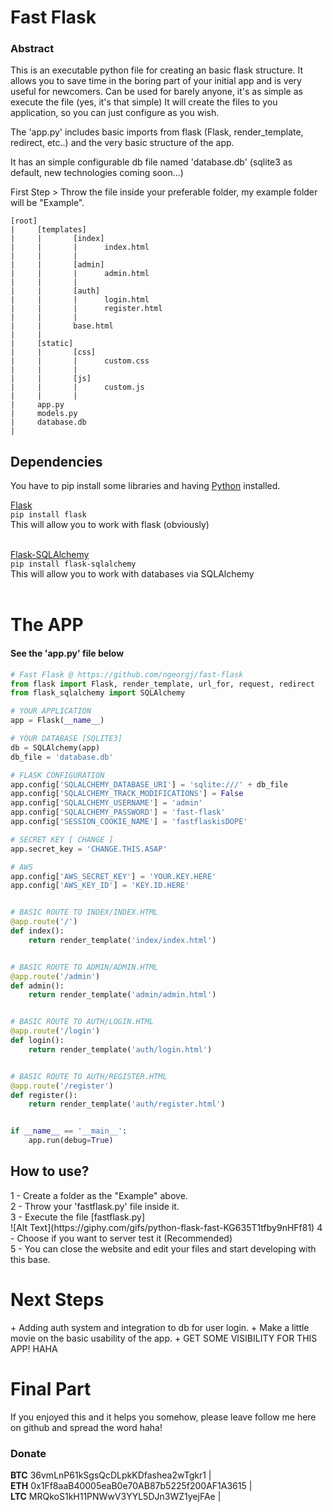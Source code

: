 <h1> Fast Flask </h1>
<h3> Abstract </h3>
<p>
This is an executable python file for creating an basic flask structure.
It allows you to save time in the boring part of your initial app and is very useful for newcomers.
Can be used for barely anyone, it's as simple as execute the file (yes, it's that simple)
It will create the files to you application, so you can just configure as you wish.

The 'app.py' includes basic imports from flask (Flask, render_template, redirect, etc..) and the very basic structure of the app.

It has an simple configurable db file named 'database.db' (sqlite3 as default, new technologies coming soon...)

First Step > Throw the file inside your preferable folder, my example folder will be "Example".
</p>

    [root]
    |     [templates]
    |     |       [index]
    |     |       |      index.html
    |     |       |
    |     |       [admin]
    |     |       |      admin.html
    |     |       |
    |     |       [auth]
    |     |       |      login.html
    |     |       |      register.html
    |     |       |
    |     |       base.html
    |     |
    |     [static]
    |     |       [css]
    |     |       |      custom.css
    |     |       |
    |     |       [js]
    |     |       |      custom.js
    |     |       |
    |     app.py
    |     models.py
    |     database.db
    |

    
<h2> Dependencies </h2>
<p>
You have to pip install some libraries and having <a href="https://www.python.org/">Python</a> installed.
</p>

<a href="https://flask.palletsprojects.com/en/1.1.x/">Flask</a> <br>
`pip install flask` <br>
This will allow you to work with flask (obviously)<br><br>

<a href="https://flask-sqlalchemy.palletsprojects.com/en/2.x/">Flask-SQLAlchemy</a> <br>
`pip install flask-sqlalchemy`<br>
This will allow you to work with databases via SQLAlchemy<br><br>

<h1> The APP </h1>
<h4> See the 'app.py' file below </h4>

```python
# Fast Flask @ https://github.com/ngeorgj/fast-flask
from flask import Flask, render_template, url_for, request, redirect
from flask_sqlalchemy import SQLAlchemy

# YOUR APPLICATION
app = Flask(__name__)

# YOUR DATABASE [SQLITE3]
db = SQLAlchemy(app)
db_file = 'database.db'

# FLASK CONFIGURATION
app.config['SQLALCHEMY_DATABASE_URI'] = 'sqlite:///' + db_file
app.config['SQLALCHEMY_TRACK_MODIFICATIONS'] = False
app.config['SQLALCHEMY_USERNAME'] = 'admin'
app.config['SQLALCHEMY_PASSWORD'] = 'fast-flask'
app.config['SESSION_COOKIE_NAME'] = 'fastflaskisDOPE'

# SECRET KEY [ CHANGE ]
app.secret_key = 'CHANGE.THIS.ASAP'

# AWS
app.config['AWS_SECRET_KEY'] = 'YOUR.KEY.HERE'
app.config['AWS_KEY_ID'] = 'KEY.ID.HERE'


# BASIC ROUTE TO INDEX/INDEX.HTML
@app.route('/')
def index():
    return render_template('index/index.html')


# BASIC ROUTE TO ADMIN/ADMIN.HTML
@app.route('/admin')
def admin():
    return render_template('admin/admin.html')


# BASIC ROUTE TO AUTH/LOGIN.HTML
@app.route('/login')
def login():
    return render_template('auth/login.html')


# BASIC ROUTE TO AUTH/REGISTER.HTML
@app.route('/register')
def register():
    return render_template('auth/register.html')


if __name__ == '__main__':
    app.run(debug=True)
```

<h2> How to use? </h2>
<p>
1 - Create a folder as the "Example" above. <br>
2 - Throw your 'fastflask.py' file inside it. <br>
3 - Execute the file [fastflask.py] <br>
![Alt Text](https://giphy.com/gifs/python-flask-fast-KG635T1tfby9nHFf81)
4 - Choose if you want to server test it (Recommended) <br>
5 - You can close the website and edit your files and start developing with this base. <br>
</p>

<h1> Next Steps </h2>
<p>
+ Adding auth system and integration to db for user login.
+ Make a little movie on the basic usability of the app.
+ GET SOME VISIBILITY FOR THIS APP! HAHA
</p>

<h1> Final Part </h2>
<p>
If you enjoyed this and it helps you somehow, please leave follow me here on github and spread the word haha!<br>
</p>
<h3> Donate </h3>

<b>BTC</b>   36vmLnP61kSgsQcDLpkKDfashea2wTgkr1          | <br>
<b>ETH</b>   0x1Ff8aaB40005eaB0e70AB87b5225f200AF1A3615  | <br>
<b>LTC</b>   MRQkoS1kH11PNWwV3YYL5DJn3WZ1yejFAe          |


